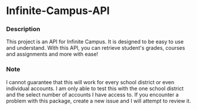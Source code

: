 # Infinite-Campus-API
### Description
This project is an API for Infinite Campus. It is designed to be easy to use and understand. With this API, you can retrieve student's grades, courses and assignments and more with ease!
### Note
I cannot guarantee that this will work for every school district or even individual accounts. I am only able to test this with the one school district and the select number of accounts I have access to. If you encounter a problem with this package, create a new issue and I will attempt to review it.
